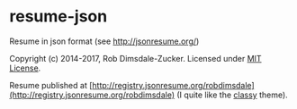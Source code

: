 resume-json
===========

Resume in json format (see http://jsonresume.org/)

Copyright (c) 2014-2017, Rob Dimsdale-Zucker. Licensed under [MIT License].

Resume published at [http://registry.jsonresume.org/robdimsdale](http://registry.jsonresume.org/robdimsdale) (I quite like the [classy](http://registry.jsonresume.org/robdimsdale?theme=classy) theme).

[MIT License]: https://github.com/robdimsdale/resume-json/raw/master/LICENSE
